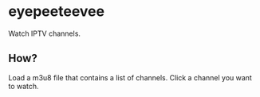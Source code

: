 # eyepeeteevee

Watch IPTV channels.

## How?

Load a m3u8 file that contains a list of channels. Click a channel you want to watch.
